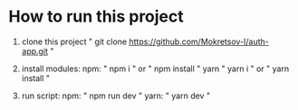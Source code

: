 # How to run this project 

1. clone this project " git clone https://github.com/Mokretsov-I/auth-app.git "

2. install modules:
    npm: " npm i " or " npm install "
    yarn " yarn i " or " yarn install "
   
3. run script:
    npm: " npm run dev "
    yarn: " yarn dev "
